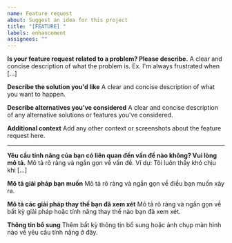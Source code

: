 ```yaml
---
name: Feature request
about: Suggest an idea for this project
title: "[FEATURE] "
labels: enhancement
assignees: ""
---
```


**Is your feature request related to a problem? Please describe.**
A clear and concise description of what the problem is. Ex. I'm always frustrated when [...]

**Describe the solution you'd like**
A clear and concise description of what you want to happen.

**Describe alternatives you've considered**
A clear and concise description of any alternative solutions or features you've considered.

**Additional context**
Add any other context or screenshots about the feature request here.

---

**Yêu cầu tính năng của bạn có liên quan đến vấn đề nào không? Vui lòng mô tả.**
Mô tả rõ ràng và ngắn gọn về vấn đề. Ví dụ: Tôi luôn thấy khó chịu khi [...]

**Mô tả giải pháp bạn muốn**
Mô tả rõ ràng và ngắn gọn về điều bạn muốn xảy ra.

**Mô tả các giải pháp thay thế bạn đã xem xét**
Mô tả rõ ràng và ngắn gọn về bất kỳ giải pháp hoặc tính năng thay thế nào bạn đã xem xét.

**Thông tin bổ sung**
Thêm bất kỳ thông tin bổ sung hoặc ảnh chụp màn hình nào về yêu cầu tính năng ở đây.
